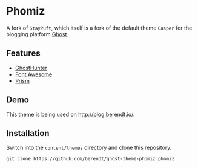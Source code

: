 # Phomiz

A fork of `StayPuft`, which itself is a fork of the default theme `Casper`
for the blogging platform [Ghost](https://github.com/tryghost/ghost/).

## Features

* [GhostHunter](https://github.com/i11ume/ghostHunter)
* [Font Awesome](https://github.com/FortAwesome/Font-Awesome)
* [Prism](https://github.com/LeaVerou/prism/)

## Demo

This theme is being used on http://blog.berendt.io/.

## Installation

Switch into the `content/themes` directory and clone this repository.

    git clone https://github.com/berendt/ghost-theme-phomiz phomiz
